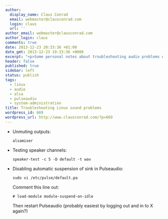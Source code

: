 ```yaml
---
author:
  display_name: Claus Conrad
  email: webmaster@clausconrad.com
  login: claus
  url: ''
author_email: webmaster@clausconrad.com
author_login: claus
comments: true
date: 2013-12-23 20:33:36 +01:00
date_gmt: 2013-12-23 19:33:36 +0000
excerpt: "<p>Some personal notes about troubleshooting audio problems with HDMI out on a HTPC running Arch Linux.</p>\r\n"
header: false
published: true
sidebar: left
status: publish
tags:
  - linux
  - audio
  - alsa
  - pulseaudio
  - system-administration
title: Troubleshooting Linux sound problems
wordpress_id: 669
wordpress_url: http://www.clausconrad.com/?p=669
---
```

* Unmuting outputs:  
  
  ```shell
  alsamixer
  ```

* Testing speaker channels:  
  
  ```shell
  speaker-test -c 5 -D default -t wav
  ```

* Disabling automatic suspension of sink in Pulseaudio:  
  
  ```shell
  sudo vi /etc/pulse/default.pa
  ```
  
  Comment this line out:  
  
  ```
  # load-module module-suspend-on-idle
  ```
  
  Then restart Pulseaudio (probably easiest by logging out and in to X again?)
